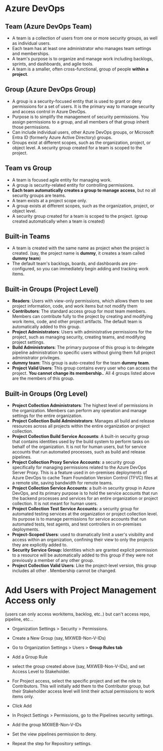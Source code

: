 # Azure DevOps

## Team (Azure DevOps Team)
- A team is a collection of users from one or more security groups, as well as individual users.
- Each team has at least one administrator who manages team settings and memberships.
- A team's purpose is to organize and manage work including backlogs, sprints, and dashboards, and agile tools.
- A team is a smaller, often cross-functional, group of people **within a project**.

## Group (Azure DevOps Group)
- A group is a security-focused entity that is used to grant or deny permissions for a set of users. It is the primary way to manage security and access control in Azure DevOps.
- Purpose is to simplify the management of security permissions. You assign permissions to a group, and all members of that group inherit those permissions.
- Can include individual users, other Azure DevOps groups, or Microsoft Entra ID (formerly Azure Active Directory) groups.
- Groups exist at different scopes, such as the organization, project, or object level. A security group created for a team is scoped to the project.

## Team vs Group
- A team is focused agile entity for managing work.
- A group is security-related entity for controlling permissions.
- **Each team automatically creates a group to manage access**, but no all security groups are teams.
- A team exists at a project scope only.
- A group exists at different scopes, such as the organization, project, or object level.
- A security group created for a team is scoped to the project. (group created automatically when a team is created)

## Built-in Teams
- A team is created with the same name as project when the project is created. (say, the project name is **dummy**, it creates a team called **dummy team**)
- The default team's backlogs, boards, and dashboards are pre-configured, so you can immediately begin adding and tracking work items.

## Built-in Groups (Project Level)
- **Readers**: Users with view-only permissions, which allows them to see project information, code, and work items but not modify them
- **Contributors**: The standard access group for most team members. Members can contribute fully to the project by creating and modifying work items, code, and other project artifacts. The default team is automatically added to this group.
- **Project Administrators**:  Users with administrative permissions for the project, such as managing security, creating teams, and modifying project settings.
- **Build Administrators**:  The primary purpose of this group is to delegate pipeline administration to specific users without giving them full project administrator privileges.
- **dummy team**: This group is auto-created for the team **dummy team**.
- **Project Valid Users**: This group contains every user who can access the project. **You cannot change its membership.**. All 4 groups listed above are the members of this group.

## Built-in Groups (Org Level)
- **Project Collection Administrators**: The highest level of permissions in the organization. Members can perform any operation and manage settings for the entire organization.
- **Project Collection Build Administrators**: Manages all build and release resources across all projects within the entire organization or project collection.
- **Project Collection Build Service Accounts**: A built-in security group that contains identities used by the build system to perform tasks on behalf of the organization. It is not for human users, but for service accounts that run automated processes, such as build and release pipelines.
- **Project Collection Proxy Service Accounts**: a security group specifically for managing permissions related to the Azure DevOps Server Proxy. This is a feature used in on-premises deployments of Azure DevOps to cache Team Foundation Version Control (TFVC) files at a remote site, saving bandwidth for remote teams.
- **Project Collection Service Accounts**: a built-in security group in Azure DevOps, and its primary purpose is to hold the service accounts that run the backend processes and services for an entire organization or project collection. It is not meant for human users.
- **Project Collection Test Service Accounts:** a security group for automated testing services at the organization or project collection level. Its purpose is to manage permissions for service accounts that run automated tests, test agents, and test controllers in on-premises deployments.
- **Project-Scoped Users**: used to dramatically limit a user's visibility and access within an organization, confining their view to only the projects they are explicitly added to.
- **Security Service Group:** Identities which are granted explicit permission to a resource will be automatically added to this group if they were not previously a member of any other group.
- **Project Collection Valid Users**: Like the project-level version, this group includes all other . Membership cannot be changed.


# Add Users with Project Management Access only
(users can only access workitems, backlog, etc..) but can't access repo, pipeline, etc...

- Organization Settings > Security > Permissions.

- Create a New Group (say, MXWEB-Non-V-IDs)

- Go to Organization Settings > Users > **Group Rules tab**

- Add a Group Rule

- select the group created above (say, MXWEB-Non-V-IDs), and set Access Level to Stakeholder.

- For Project access, select the specific project and set the role to Contributors. This will initially add them to the Contributor group, but their Stakeholder access level will limit their actual permissions to work items only.

- Click Add

- In Project Settings > Permissions, go to the Pipelines security settings.

- Add the group MXWEB-Non-V-IDs

- Set the view pipelines permission to deny.

- Repeat the step for Repository settings. 

